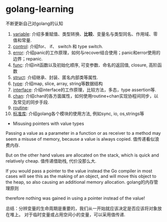 # golang-learning

不断更新自己对golang的认知

1. [variable](./variable): 介绍多重赋值、类型转换、**比较**、变量名与类型同名、作用域、零值和常量.
2. [control](./control): 介绍for、 if、 switch 和 type switch.
3. [error](./error): 介绍panic的工作原理，如何与recover结合使用；panic和error使用的边界；repanic.
4. [func](./func): 介绍init函数以及初始化顺序, 可变参数、命名的返回值, closure, 高阶函数
5. [struct](./struct): 介绍继承、封装、匿名内部类等属性.
6. [type](./type): 介绍map, slice, array, string等数据结构
7. [interface](./interface): 介绍interface的工作原理，比较方法，多态，type assertion等.
8. [chan](./chan): 介绍chan的各方面属性，如何使用routine+chan实现协程间同步，以及常见的同步手段.
13. [routine](./routine):
15. [标准库](./lib): 介绍golang各个模块的使用方法, 例如sync, io, os,strings等

- Misusing pointers with value types

Passing a value as a parameter in a function or as receiver to a method may seem
a misuse of memory, because a value is always copied. 值传递看似浪费内存.

But on the other hand values are allocated on the stack, which is quick and relatively cheap. 值传递借助栈, 代价没那么大.

If you would pass a pointer to the value instead the Go compiler in most cases will see this as the making of an object,
and will move this object to the heap, so also causing an additional memory allocation. golang的内存管理原则

therefore nothing was gained in using a pointer instead of the value!

总结：分辨变量的生命周期是重要的，我们从一开始就应该决定是否应该将对象放在堆上。
对于临时变量或占用空间小的变量，可以采用值传递.
